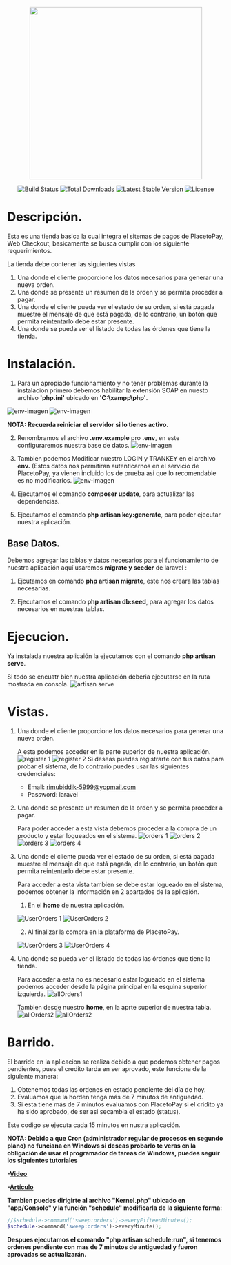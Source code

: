 <p align="center"><img src="https://res.cloudinary.com/dtfbvvkyp/image/upload/v1566331377/laravel-logolockup-cmyk-red.svg" width="400"></p>

<p align="center">
<a href="https://travis-ci.org/laravel/framework"><img src="https://travis-ci.org/laravel/framework.svg" alt="Build Status"></a>
<a href="https://packagist.org/packages/laravel/framework"><img src="https://poser.pugx.org/laravel/framework/d/total.svg" alt="Total Downloads"></a>
<a href="https://packagist.org/packages/laravel/framework"><img src="https://poser.pugx.org/laravel/framework/v/stable.svg" alt="Latest Stable Version"></a>
<a href="https://packagist.org/packages/laravel/framework"><img src="https://poser.pugx.org/laravel/framework/license.svg" alt="License"></a>
</p>

# Descripción.
Esta es una tienda basica la cual integra el sitemas de pagos de PlacetoPay, Web Checkout, basicamente se busca cumplir con los siguiente requerimientos.

La tienda debe contener las siguientes vistas
1. Una donde el cliente proporcione los datos necesarios para generar una nueva orden.
2. Una donde se presente un resumen de la orden y se permita proceder a pagar.
3. Una donde el cliente pueda ver el estado de su orden, si está pagada muestre el mensaje de que está pagada, de lo contrario, un botón que permita reintentarlo debe estar presente.
4. Una donde se pueda ver el listado de todas las órdenes que tiene la tienda.


# Instalación.

1. Para un apropiado funcionamiento y no tener problemas durante la instalacion primero debemos habilitar la extensión SOAP en nuesto archivo __'php.ini'__ ubicado en __'C:\xampp\php'__.

![env-imagen](https://i.ibb.co/v1cz5nD/Screenshot-19.png)
![env-imagen](https://i.ibb.co/7b61rnY/Screenshot-20.png)

__NOTA: Recuerda reiniciar el servidor si lo tienes activo.__

2. Renombramos el archivo __.env.example__ pro __.env__, en este configuraremos nuestra base de datos.
![env-imagen](https://i.ibb.co/8dQXLVL/Screenshot-1.png)

3. Tambien podemos Modificar nuestro LOGIN y TRANKEY en el archivo __env.__ (Estos datos nos permitiran autenticarnos en el servicio de PlacetoPay, ya vienen incluido los de prueba asi que lo recomendable es no modificarlos.
![env-imagen](https://i.ibb.co/D8QbLXh/Screenshot-2.png)

4. Ejecutamos el comando __composer update__, para actualizar las dependencias.

5. Ejecutamos el comando __php artisan key:generate__, para poder ejecutar nuestra aplicación.

## Base Datos.

Debemos agregar las tablas y datos necesarios para el funcionamiento de nuestra aplicación aquí usaremos __migrate y seeder__ de laravel :

1. Ejcutamos en comando __php artisan migrate__, este nos creara las tablas necesarias.

2. Ejecutamos el comando __php artisan db:seed__, para agregar los datos necesarios en nuestras tablas.

# Ejecucion.

Ya instalada nuestra aplicaión la ejecutamos con el comando __php artisan serve__.

Si todo se encuatr bien nuestra aplicación deberia ejecutarse en la ruta mostrada en consola.
 ![artisan serve](https://i.ibb.co/3h2Q5d8/Screenshot-3.png)

 # Vistas.

 1. Una donde el cliente proporcione los datos necesarios para generar una nueva orden.
 
    A esta podemos acceder en la parte superior de nuestra aplicación.
     ![register 1](https://i.ibb.co/4MFWcnm/Screenshot-4.png)
     ![register 2](https://i.ibb.co/YL9YNz1/Screenshot-5.png)
    Si deseas puedes registrarte con tus datos para probar el sistema, de lo contrario puedes usar las siguientes credenciales:
    - Email: rimubiddik-5999@yopmail.com
    - Password: laravel

2. Una donde se presente un resumen de la orden y se permita proceder a pagar.

    Para poder acceder a esta vista debemos proceder a la compra de un producto y estar logueados en el sistema.
    ![orders 1](https://i.ibb.co/7GW1VfK/Screenshot-6.pnghttps://parzibyte.me/blog/wp-content/uploads/2019/03/Env-de-Laravel-para-MySQL.png)
    ![orders 2](https://i.ibb.co/TKPCTSY/Screenshot-7.png)
    ![orders 3](https://i.ibb.co/jgHGf7d/Screenshot-8.png)
    ![orders 4](https://i.ibb.co/w7567yH/Screenshot-9.png)

3. Una donde el cliente pueda ver el estado de su orden, si está pagada muestre el mensaje de que está pagada, de lo contrario, un botón que permita reintentarlo debe estar presente.

    Para acceder a esta vista tambien se debe estar logueado en el sistema, podemos obtener la información en 2 apartados de la aplicaión.

    1. En el __home__ de nuestra aplicación.

    ![UserOrders 1](https://i.ibb.co/ygZkKBy/Screenshot-12.png)
    ![UserOrders 2](https://i.ibb.co/YNsfY7K/Screenshot-13.png)
    

    2. Al finalizar la compra en la plataforma de PlacetoPay.
    
    ![UserOrders 3](https://i.ibb.co/syrjm1w/Screenshot-10.png)
    ![UserOrders 4](https://i.ibb.co/JdTYqTg/Screenshot-11.png)


4. Una donde se pueda ver el listado de todas las órdenes que tiene la tienda.

    Para acceder a esta no es necesario estar logueado en el sistema podemos acceder desde la página principal en la esquina superior izquierda.
    ![allOrders1](https://i.ibb.co/rwb3mWj/Screenshot-14.png)
    
    Tambien desde nuestro __home__, en la aprte superior de nuestra tabla.
    ![allOrders2](https://i.ibb.co/dg6QcD8/Screenshot-16.png)
    ![allOrders2](https://i.ibb.co/syhMXd8/Screenshot-15.png)

# Barrido.

El barrido en la aplicacion se realiza debido a que podemos obtener pagos pendientes, pues el credito tarda en ser aprovado, este funciona de la siguiente manera:

1. Obtenemos todas las ordenes en estado pendiente del día de hoy.
2. Evaluamos que la horden tenga más de 7 minutos de antiguedad.
3. Si esta tiene más de 7 minutos evaluamos con PlacetoPay si el cridito ya ha sido aprobado, de ser asi secambia el estado (status).

Este codigo se ejecuta cada 15 minutos en nustra aplicación.

__NOTA: Debido a que Cron (administrador regular de procesos en segundo plano) no funciana en Windows si deseas probarlo te veras en la obligación de usar el programador de tareas de Windows, puedes seguir los siguientes tutoriales__

__-[Video](https://www.google.com/url?sa=t&rct=j&q=&esrc=s&source=web&cd=6&cad=rja&uact=8&ved=2ahUKEwiWtsD7j57pAhUxmeAKHcMTAHQQwqsBMAV6BAgKEAQ&url=https%3A%2F%2Fwww.youtube.com%2Fwatch%3Fv%3DM2Ss0oUPBFQ&usg=AOvVaw2AsPFdh5TUGR1gACRjC6Z_)__

__-[Artículo](https://quantizd.com/how-to-use-laravel-task-scheduler-on-windows-10/)__

__Tambien puedes dirigirte al archivo "Kernel.php" ubicado en "app/Console" y la función "schedule" modificarla de la siguiente forma:__

```php
//$schedule->command('sweep:orders')->everyFifteenMinutes();
$schedule->command('sweep:orders')->everyMinute();
```

__Despues ejecutamos el comando "php artisan schedule:run", si tenemos ordenes pendiente con mas de 7 minutos de antiguedad y fueron aprovadas se actualizarán.__